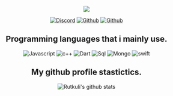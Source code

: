 <p align="center">
  <a href="https://tcno.co/">
    <img src="https://cdn.discordapp.com/attachments/798251644700721192/800779225538887700/M2Uhzyn.png"></a>
</p>
<p align="center">
    <a href="https://discordapp.com/users/749998774566387742">
   <img alt="Discord" src="https://img.shields.io/badge/Discord-! Null%236232-7289DA?style=for-the-badge&logo=discord&logoColor=7289DA&logoWidth=20&labelColor=000'"></a>  
  <a href="https://github.com/rutkuli">
   <img alt="Github" src="https://img.shields.io/github/followers/string-null?color=1DA1F2&logo=github&label=Followers&style=for-the-badge"></a>   
   <a href="https://rutkuli.github.io/">
   <img alt="Github" src="https://img.shields.io/website?label=inull.es&style=for-the-badge&url=https://inull.es/"></a> 
</p>


<h2 align="center">Programming languages that i mainly use.</h2>
<p align="center">
  <img alt="Javascript" src="https://img.shields.io/badge/-JavaScript-090909?style=for-the-badge&logo=JavaScript&logoColor=E9D54D"></a> 
  <img alt="c++" src="https://img.shields.io/badge/-C++-090909?style=for-the-badge&logo=C%2b%2b&logoColor=6296CC"></a> 
  <img alt="Dart" src="https://img.shields.io/badge/-Dart-090909?style=for-the-badge&logo=dart&logoColor=097CDB"></a>    
  <img alt="Sql" src="https://img.shields.io/badge/-Sql-090909?style=for-the-badge&logo=mysql&logoColor=00648B"></a> 
  <img alt="Mongo" src="https://img.shields.io/badge/-MongoDB-090909?style=for-the-badge&logo=MongoDB&logoColor=00648B"></a> 
  <img alt="swift" src="https://img.shields.io/badge/-Swift-090909?style=for-the-badge&logo=Swift&logoColor=00648B"></a> 
</p>

<h2 align="center">My github profile stastictics.</h2>
<p align="center">
  <img align="center" src="https://github-readme-stats.vercel.app/api?username=string-null&&show_icons=true&title_color=ffffff&icon_color=bb2acf&text_color=daf7dc&bg_color=151515" alt="Rutkuli's github stats"/>
<br />

</pre> 


